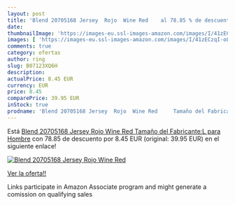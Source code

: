 ```yaml
---
layout: post
title: 'Blend 20705168 Jersey  Rojo  Wine Red    al 78.85 % de descuento'
date: 
thumbnailImage: 'https://images-eu.ssl-images-amazon.com/images/I/41zECzqI-oL._SL200_.jpg'
images: [ 'https://images-eu.ssl-images-amazon.com/images/I/41zECzqI-oL._SL200_.jpg' ]
comments: true
category: ofertas
author: ring
slug: B07123XQ6H
description:
actualPrice: 8.45 EUR
currency: EUR
price: 8.45
comparePrice: 39.95 EUR
inStock: true
prodname: 'Blend 20705168 Jersey  Rojo  Wine Red     Tamaño del Fabricante:L  para Hombre'
---
```


Está [Blend 20705168 Jersey  Rojo  Wine Red     Tamaño del Fabricante:L  para Hombre](https://www.amazon.es/dp/B07123XQ6H/?tag=tolees-21) con 78.85 de descuento por 8.45 EUR (original: 39.95 EUR) en el siguiente enlace!

[![Blend 20705168 Jersey  Rojo  Wine Red   ](https://images-eu.ssl-images-amazon.com/images/I/41zECzqI-oL._SL200_.jpg)](https://www.amazon.es/dp/B07123XQ6H/?tag=tolees-21)

[Ver la oferta!!](https://www.amazon.es/dp/B07123XQ6H/?tag=tolees-21)

Links participate in Amazon Associate program and might generate a comission on qualifying sales



